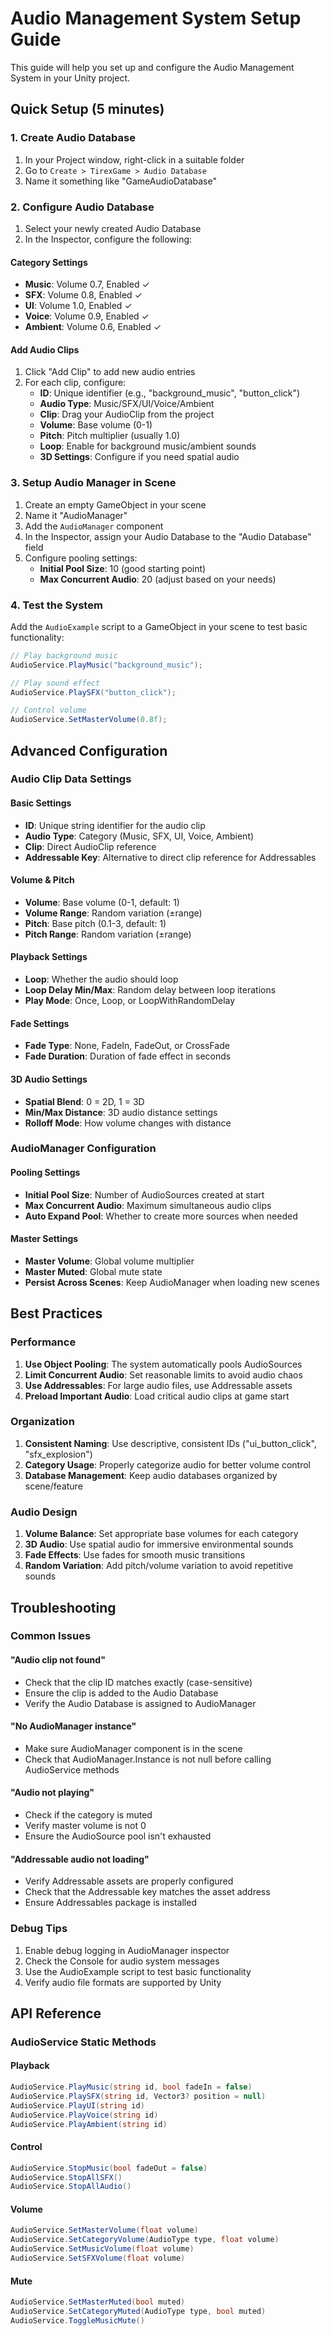 # Audio Management System Setup Guide

This guide will help you set up and configure the Audio Management System in your Unity project.

## Quick Setup (5 minutes)

### 1. Create Audio Database
1. In your Project window, right-click in a suitable folder
2. Go to `Create > TirexGame > Audio Database`
3. Name it something like "GameAudioDatabase"

### 2. Configure Audio Database
1. Select your newly created Audio Database
2. In the Inspector, configure the following:

#### Category Settings
- **Music**: Volume 0.7, Enabled ✓
- **SFX**: Volume 0.8, Enabled ✓  
- **UI**: Volume 1.0, Enabled ✓
- **Voice**: Volume 0.9, Enabled ✓
- **Ambient**: Volume 0.6, Enabled ✓

#### Add Audio Clips
1. Click "Add Clip" to add new audio entries
2. For each clip, configure:
   - **ID**: Unique identifier (e.g., "background_music", "button_click")
   - **Audio Type**: Music/SFX/UI/Voice/Ambient
   - **Clip**: Drag your AudioClip from the project
   - **Volume**: Base volume (0-1)
   - **Pitch**: Pitch multiplier (usually 1.0)
   - **Loop**: Enable for background music/ambient sounds
   - **3D Settings**: Configure if you need spatial audio

### 3. Setup Audio Manager in Scene
1. Create an empty GameObject in your scene
2. Name it "AudioManager"
3. Add the `AudioManager` component
4. In the Inspector, assign your Audio Database to the "Audio Database" field
5. Configure pooling settings:
   - **Initial Pool Size**: 10 (good starting point)
   - **Max Concurrent Audio**: 20 (adjust based on your needs)

### 4. Test the System
Add the `AudioExample` script to a GameObject in your scene to test basic functionality:

```csharp
// Play background music
AudioService.PlayMusic("background_music");

// Play sound effect
AudioService.PlaySFX("button_click");

// Control volume
AudioService.SetMasterVolume(0.8f);
```

## Advanced Configuration

### Audio Clip Data Settings

#### Basic Settings
- **ID**: Unique string identifier for the audio clip
- **Audio Type**: Category (Music, SFX, UI, Voice, Ambient)
- **Clip**: Direct AudioClip reference
- **Addressable Key**: Alternative to direct clip reference for Addressables

#### Volume & Pitch
- **Volume**: Base volume (0-1, default: 1)
- **Volume Range**: Random variation (±range)
- **Pitch**: Base pitch (0.1-3, default: 1)
- **Pitch Range**: Random variation (±range)

#### Playback Settings
- **Loop**: Whether the audio should loop
- **Loop Delay Min/Max**: Random delay between loop iterations
- **Play Mode**: Once, Loop, or LoopWithRandomDelay

#### Fade Settings
- **Fade Type**: None, FadeIn, FadeOut, or CrossFade
- **Fade Duration**: Duration of fade effect in seconds

#### 3D Audio Settings
- **Spatial Blend**: 0 = 2D, 1 = 3D
- **Min/Max Distance**: 3D audio distance settings
- **Rolloff Mode**: How volume changes with distance

### AudioManager Configuration

#### Pooling Settings
- **Initial Pool Size**: Number of AudioSources created at start
- **Max Concurrent Audio**: Maximum simultaneous audio clips
- **Auto Expand Pool**: Whether to create more sources when needed

#### Master Settings
- **Master Volume**: Global volume multiplier
- **Master Muted**: Global mute state
- **Persist Across Scenes**: Keep AudioManager when loading new scenes

## Best Practices

### Performance
1. **Use Object Pooling**: The system automatically pools AudioSources
2. **Limit Concurrent Audio**: Set reasonable limits to avoid audio chaos
3. **Use Addressables**: For large audio files, use Addressable assets
4. **Preload Important Audio**: Load critical audio clips at game start

### Organization
1. **Consistent Naming**: Use descriptive, consistent IDs ("ui_button_click", "sfx_explosion")
2. **Category Usage**: Properly categorize audio for better volume control
3. **Database Management**: Keep audio databases organized by scene/feature

### Audio Design
1. **Volume Balance**: Set appropriate base volumes for each category
2. **3D Audio**: Use spatial audio for immersive environmental sounds
3. **Fade Effects**: Use fades for smooth music transitions
4. **Random Variation**: Add pitch/volume variation to avoid repetitive sounds

## Troubleshooting

### Common Issues

#### "Audio clip not found"
- Check that the clip ID matches exactly (case-sensitive)
- Ensure the clip is added to the Audio Database
- Verify the Audio Database is assigned to AudioManager

#### "No AudioManager instance"
- Make sure AudioManager component is in the scene
- Check that AudioManager.Instance is not null before calling AudioService methods

#### "Audio not playing"
- Check if the category is muted
- Verify master volume is not 0
- Ensure the AudioSource pool isn't exhausted

#### "Addressable audio not loading"
- Verify Addressable assets are properly configured
- Check that the Addressable key matches the asset address
- Ensure Addressables package is installed

### Debug Tips
1. Enable debug logging in AudioManager inspector
2. Check the Console for audio system messages
3. Use the AudioExample script to test basic functionality
4. Verify audio file formats are supported by Unity

## API Reference

### AudioService Static Methods

#### Playback
```csharp
AudioService.PlayMusic(string id, bool fadeIn = false)
AudioService.PlaySFX(string id, Vector3? position = null)
AudioService.PlayUI(string id)
AudioService.PlayVoice(string id)
AudioService.PlayAmbient(string id)
```

#### Control
```csharp
AudioService.StopMusic(bool fadeOut = false)
AudioService.StopAllSFX()
AudioService.StopAllAudio()
```

#### Volume
```csharp
AudioService.SetMasterVolume(float volume)
AudioService.SetCategoryVolume(AudioType type, float volume)
AudioService.SetMusicVolume(float volume)
AudioService.SetSFXVolume(float volume)
```

#### Mute
```csharp
AudioService.SetMasterMuted(bool muted)
AudioService.SetCategoryMuted(AudioType type, bool muted)
AudioService.ToggleMusicMute()
```
